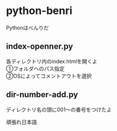 # **python-benri**
Pythonはべんりだ  

## **index-openner.py**
各ディレクトリ内のindex.htmlを開くよ  
①フォルダへのパス指定  
②OSによってコメントアウトを選択  

## **dir-number-add.py**
ディレクトリ名の頭に001〜の番号をつけたよ

頑張れ日本語